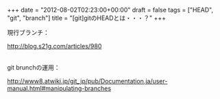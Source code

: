 +++
date = "2012-08-02T02:23:00+00:00"
draft = false
tags = ["HEAD", "git", "branch"]
title = "[git]gitのHEADとは・・・？"
+++
<p>現行ブランチ：</p>&#13;
<p><a href="http://blog.s21g.com/articles/980">http://blog.s21g.com/articles/980</a></p>&#13;
<p><br />git brunchの運用：</p>&#13;
<p><a href="http://www8.atwiki.jp/git_jp/pub/Documentation.ja/user-manual.html#manipulating-branches">http://www8.atwiki.jp/git_jp/pub/Documentation.ja/user-manual.html#manipulating-branches</a></p> 